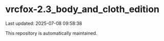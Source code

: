 # vrcfox-2.3_body_and_cloth_edition

Last updated: 2025-07-08 09:58:38

This repository is automatically maintained.
